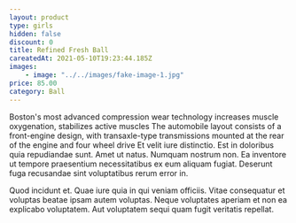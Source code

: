 ```yaml
---
layout: product
type: girls
hidden: false
discount: 0
title: Refined Fresh Ball
careatedAt: 2021-05-10T19:23:44.185Z
images:
    - image: "../../images/fake-image-1.jpg"
price: 85.00
category: Ball
---
```

Boston's most advanced compression wear technology increases muscle oxygenation, stabilizes active muscles
The automobile layout consists of a front-engine design, with transaxle-type transmissions mounted at the rear of the engine and four wheel drive
Et velit iure distinctio. Est in doloribus quia repudiandae sunt. Amet ut natus. Numquam nostrum non. Ea inventore ut tempore praesentium necessitatibus ex eum aliquam fugiat. Deserunt fuga recusandae sint voluptatibus rerum error in.
 Quod incidunt et. Quae iure quia in qui veniam officiis. Vitae consequatur et voluptas beatae ipsam autem voluptas. Neque voluptates aperiam et non ea explicabo voluptatem. Aut voluptatem sequi quam fugit veritatis repellat.
